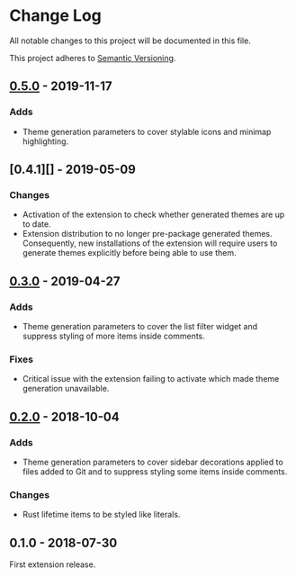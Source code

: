 # Change Log

All notable changes to this project will be documented in this file.

This project adheres to [Semantic Versioning][].

## [0.5.0][] - 2019-11-17

### Adds
- Theme generation parameters to cover stylable icons and minimap highlighting.

## [0.4.1][] - 2019-05-09

### Changes
- Activation of the extension to check whether generated themes are up to date.
- Extension distribution to no longer pre-package generated themes. 
  Consequently, new installations of the extension will require users to
  generate themes explicitly before being able to use them.

## [0.3.0][] - 2019-04-27

### Adds
- Theme generation parameters to cover the list filter widget and suppress
  styling of more items inside comments.

### Fixes
- Critical issue with the extension failing to activate which made theme
  generation unavailable.

## [0.2.0][] - 2018-10-04

### Adds
- Theme generation parameters to cover sidebar decorations applied to files
  added to Git and to suppress styling some items inside comments.

### Changes
- Rust lifetime items to be styled like literals.

## 0.1.0 - 2018-07-30

First extension release.

[Semantic Versioning]: http://semver.org/

[0.5.0]: https://github.com/miqh/vscode-core-theme/compare/0.4.1...0.5.0
[0.4.0]: https://github.com/miqh/vscode-core-theme/compare/0.3.0...0.4.1
[0.3.0]: https://github.com/miqh/vscode-core-theme/compare/0.2.0...0.3.0
[0.2.0]: https://github.com/miqh/vscode-core-theme/compare/0.1.0...0.2.0
